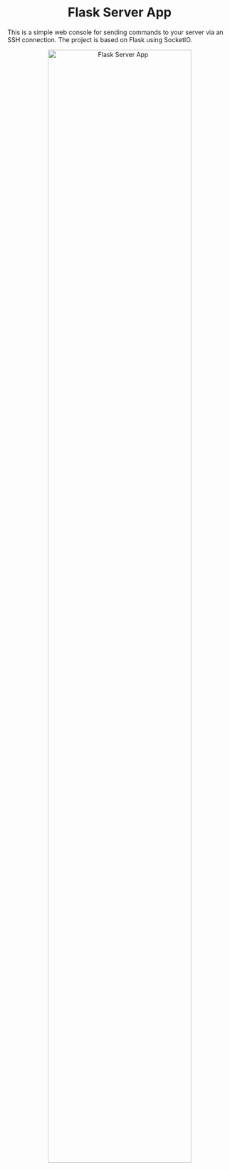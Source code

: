 <h1 align="center">Flask Server App</h1>
    
    
<span align="center">This is a simple web console for sending commands to your server via an SSH connection. The project is based on Flask using SocketIO.</span>

<div align="center">
    <img src="https://i.imgur.com/iFYHv31.png" alt="Flask Server App" width="80%">
</div>
